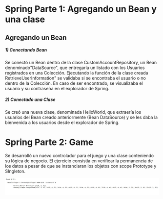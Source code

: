 # Spring Parte 1: Agregando un  Bean y una clase

## Agregando un Bean
##### 1) Conectando Bean
Se conectó un Bean dentro de la clase CustomAccountRepository, un Bean denominado"DataSource", que entregaría
un listado con los Usuarios registrados en una Colección. Ejecutando la función de la clase creada RetrieveUserInformation" 
se validaba si se encontraba el usuario o no dentro de la Colección. En caso de ser encontrado, se visualizaba el usuario y su contraseña en el explorador de Spring.

##### 2) Conectado una Clase 
Se creó una nueva clase, denominada HelloWorld, que extraería los usuarios del Bean creado anteriormente (Bean DataSource)
y se les daba la bienvenida a los usuarios desde el explorador de Spring.

# Spring Parte 2: Game

Se desarrolló un nuevo controlador para el juego y una clase conteniendo su lógica de negocio.
El ejercicio consistía en verificar la permanencia de los datos a pesar de que se instanciaran los objetos con scope
Prototype y SIngleton.  


![Kata2](https://github.com/globant-scalable-platforms/bootcamp-java-spring-may-2019/blob/VictorMartinez_Week2_Bootcam/Week2/VictorMartinez/kata1_kata2/kata2.jpg?raw=true "Kata2 Desarrollo")


